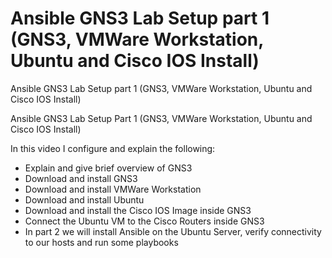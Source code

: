# Ansible GNS3 Lab Setup part 1 (GNS3, VMWare Workstation, Ubuntu and Cisco IOS Install)
Ansible GNS3 Lab Setup part 1 (GNS3, VMWare Workstation, Ubuntu and Cisco IOS Install)


Ansible GNS3 Lab Setup Part 1 (GNS3, VMWare Workstation, Ubuntu and Cisco IOS Install)

In this video I configure and explain the following:

- Explain and give brief overview of GNS3
- Download and install GNS3
- Download and install VMWare Workstation
- Download and install Ubuntu
- Download and install the Cisco IOS Image inside GNS3
- Connect the Ubuntu VM to the Cisco Routers inside GNS3
- In part 2 we will install Ansible on the Ubuntu Server, verify connectivity to our hosts and run some playbooks
